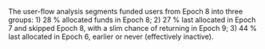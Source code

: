 
The user-flow analysis segments funded users from Epoch 8 into three groups: 1) 28 % allocated funds in Epoch 8; 2) 27 % last allocated in Epoch 7 and skipped Epoch 8, with a slim chance of returning in Epoch 9; 3) 44 % last allocated in Epoch 6, earlier or never (effectively inactive).
